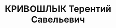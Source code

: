 ---
title: КРИВОШЛЫК Терентий Савельевич
description: 'Род. в 1892, с. Арзгир, русский, обр.: низшее, бывший член ВКП(б). Проживал:
  с. Арзгир. Директор маслозавода

  Арестован 02.10.1937. Приговор: ВМН. Расстрелян'
---